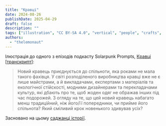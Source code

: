 ```yaml
---
title: "Кравці"
date: 2024-08-26
publishDate: 2025-04-29
draft: false
description: ""
tags: ["illustration", "CC BY-SA 4.0", "vertical", "people", "crafts", "Africa", "disability"]
authors:
  - "thelemonaut"
---
```


Ілюстрація до одного з епізодів подкасту Solarpunk Prompts, [Кравці](https://podcast.tomasino.org/@SolarpunkPrompts/episodes/the-tailors) [[транскрипт](https://wiki.tomasino.org/writing/Solarpunk-Prompts---The-tailors)]:

> Новий кравець приєднується до спільноти, яка роками не мала такого фахівця. У світі розподіленого виробництва кравці вже не є лише майстрами, а й викладачами, експертами з матеріалів та екологічної стійскості, модними дизайнерами та перекладачами культур, які дбають про те, щоб жоден одяг не ображав інших під час подорожей. З огляду на те, що цей новий кравець набагато менш традиційний, ніж його/її попередники, чи прийме його спільнота? Який сміливий крок новенького здивував усіх?

Засновано на цьому [саджанці історії](/seeds/the-tailors).
